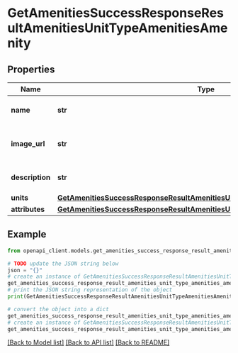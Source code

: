 # GetAmenitiesSuccessResponseResultAmenitiesUnitTypeAmenitiesAmenity


## Properties

Name | Type | Description | Notes
------------ | ------------- | ------------- | -------------
**name** | **str** | Name of the unit type amenity | 
**image_url** | **str** | URL to the image representing the amenity | [optional] 
**description** | **str** | Description of the amenity | 
**units** | [**GetAmenitiesSuccessResponseResultAmenitiesUnitAmenitiesAmenityUnits**](GetAmenitiesSuccessResponseResultAmenitiesUnitAmenitiesAmenityUnits.md) |  | 
**attributes** | [**GetAmenitiesSuccessResponseResultAmenitiesUnitTypeAmenitiesAmenityAttributes**](GetAmenitiesSuccessResponseResultAmenitiesUnitTypeAmenitiesAmenityAttributes.md) |  | 

## Example

```python
from openapi_client.models.get_amenities_success_response_result_amenities_unit_type_amenities_amenity import GetAmenitiesSuccessResponseResultAmenitiesUnitTypeAmenitiesAmenity

# TODO update the JSON string below
json = "{}"
# create an instance of GetAmenitiesSuccessResponseResultAmenitiesUnitTypeAmenitiesAmenity from a JSON string
get_amenities_success_response_result_amenities_unit_type_amenities_amenity_instance = GetAmenitiesSuccessResponseResultAmenitiesUnitTypeAmenitiesAmenity.from_json(json)
# print the JSON string representation of the object
print(GetAmenitiesSuccessResponseResultAmenitiesUnitTypeAmenitiesAmenity.to_json())

# convert the object into a dict
get_amenities_success_response_result_amenities_unit_type_amenities_amenity_dict = get_amenities_success_response_result_amenities_unit_type_amenities_amenity_instance.to_dict()
# create an instance of GetAmenitiesSuccessResponseResultAmenitiesUnitTypeAmenitiesAmenity from a dict
get_amenities_success_response_result_amenities_unit_type_amenities_amenity_from_dict = GetAmenitiesSuccessResponseResultAmenitiesUnitTypeAmenitiesAmenity.from_dict(get_amenities_success_response_result_amenities_unit_type_amenities_amenity_dict)
```
[[Back to Model list]](../README.md#documentation-for-models) [[Back to API list]](../README.md#documentation-for-api-endpoints) [[Back to README]](../README.md)


